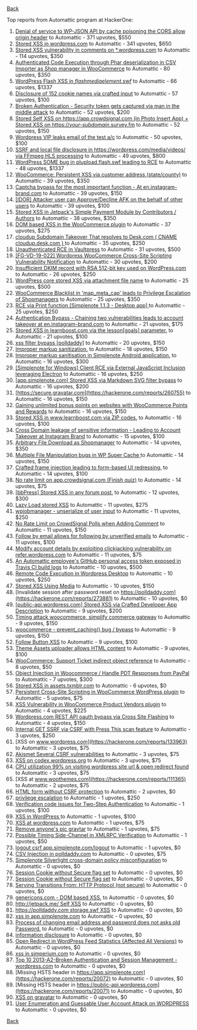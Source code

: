 [Back](../README.md)

Top reports from Automattic program at HackerOne:

1. [Denial of service to WP-JSON API by cache poisoning the CORS allow origin header](https://hackerone.com/reports/591302) to Automattic - 371 upvotes, $550
2. [Stored XSS in wordpress.com](https://hackerone.com/reports/733248) to Automattic - 341 upvotes, $650
3. [Stored XSS vulnerability in comments on *.wordpress.com](https://hackerone.com/reports/707720) to Automattic - 114 upvotes, $350
4. [Authenticated Code Execution through Phar deserialization in CSV Importer as Shop manager in WooCommerce](https://hackerone.com/reports/403083) to Automattic - 80 upvotes, $350
5. [WordPress Flash XSS in *flashmediaelement.swf*](https://hackerone.com/reports/134546) to Automattic - 66 upvotes, $1337
6. [Disclosure of 152 cookie names via crafted input](https://hackerone.com/reports/310105) to Automattic - 57 upvotes, $100
7. [Broken Authentication - Security token gets captured via man in the middle attack](https://hackerone.com/reports/206650) to Automattic - 52 upvotes, $200
8. [Stored Self XSS on https://app.crowdsignal.com (in Photo Insert App) + Stored XSS on https://*your-subdomain*.survey.fm](https://hackerone.com/reports/667188) to Automattic - 52 upvotes, $150
9. [Wordpress VIP leaks email of the test a/c](https://hackerone.com/reports/540301) to Automattic - 50 upvotes, $100
10. [SSRF and local file disclosure in https://wordpress.com/media/videos/ via FFmpeg HLS processing](https://hackerone.com/reports/237381) to Automattic - 49 upvotes, $800
11. [WordPress SOME bug in plupload.flash.swf leading to RCE](https://hackerone.com/reports/134738) to Automattic - 48 upvotes, $1337
12. [WooCommerce: Persistent XSS via customer address (state/county)](https://hackerone.com/reports/530499) to Automattic - 39 upvotes, $350
13. [Captcha bypass for the most important function - At en.instagram-brand.com](https://hackerone.com/reports/206653) to Automattic - 39 upvotes, $150
14. [[IDOR] Attacker user can Approve/Decline AFK on the behalf of other users](https://hackerone.com/reports/725569) to Automattic - 39 upvotes, $100
15. [Stored XSS in Jetpack's Simple Payment Module by Contributors / Authors](https://hackerone.com/reports/402753) to Automattic - 38 upvotes, $350
16. [DOM based XSS in the WooCommerce plugin](https://hackerone.com/reports/507139) to Automattic - 37 upvotes, $275
17. [cloudup Subdomain Takeover That resolves to Desk.com ( CNAME cloudup.desk.com ) ](https://hackerone.com/reports/201796) to Automattic - 35 upvotes, $250
18. [Unauthenticated RCE in Vaultpress](https://hackerone.com/reports/236552) to Automattic - 31 upvotes, $500
19. [[FG-VD-19-022] Wordpress WooCommerce Cross-Site Scripting Vulnerability Notification](https://hackerone.com/reports/495583) to Automattic - 30 upvotes, $200
20. [Insufficient DKIM record with RSA 512-bit key used on WordPress.com](https://hackerone.com/reports/550937) to Automattic - 26 upvotes, $250
21. [WordPress core stored XSS via attachment file name](https://hackerone.com/reports/139245) to Automattic - 25 upvotes, $500
22. [WooCommerce Blacklist in 'map_meta_cap' leads to Privilege Escalation of Shopmanagers](https://hackerone.com/reports/403039) to Automattic - 25 upvotes, $350
23. [RCE via Print function [Simplenote 1.1.3 - Desktop app] ](https://hackerone.com/reports/358049) to Automattic - 25 upvotes, $250
24. [Authentication Bypass - Chaining two vulnerabilities leads to account takeover at en.instagram-brand.com](https://hackerone.com/reports/209008) to Automattic - 21 upvotes, $175
25. [Stored XSS in learnboost.com via the lesson[goals] parameter.](https://hackerone.com/reports/300270) to Automattic - 21 upvotes, $100
26. [xss filter bypass [polldaddy]](https://hackerone.com/reports/264832) to Automattic - 20 upvotes, $150
27. [Improper markup sanitization.](https://hackerone.com/reports/289823) to Automattic - 18 upvotes, $150
28. [Improper markup sanitisation in Simplenote Android application.](https://hackerone.com/reports/297547) to Automattic - 16 upvotes, $300
29. [[Simplenote for Windows] Client RCE via External JavaScript Inclusion leveraging Electron](https://hackerone.com/reports/291539) to Automattic - 16 upvotes, $250
30. [[app.simplenote.com] Stored XSS via Markdown SVG filter bypass](https://hackerone.com/reports/271007) to Automattic - 16 upvotes, $200
31. [https://secure.gravatar.com](https://hackerone.com/reports/260755) to Automattic - 16 upvotes, $150
32. [Gaining unlimited bonus points on websites with WooCommerce Points and Rewards](https://hackerone.com/reports/592803) to Automattic - 16 upvotes, $150
33. [Stored XSS in www.learnboost.com via ZIP codes.](https://hackerone.com/reports/300812) to Automattic - 16 upvotes, $100
34. [Cross Domain leakage of sensitive information - Leading to Account Takeover at Instagram Brand](https://hackerone.com/reports/209352) to Automattic - 15 upvotes, $100
35. [Arbitrary File Download as Shopmanager](https://hackerone.com/reports/402473) to Automattic - 14 upvotes, $350
36. [Multiple File Manipulation bugs in WP Super Cache ](https://hackerone.com/reports/240886) to Automattic - 14 upvotes, $150
37. [Crafted frame injection leading to form-based UI redressing.](https://hackerone.com/reports/291683) to Automattic - 14 upvotes, $100
38. [No rate limit on app.crowdsignal.com (Finish quiz)](https://hackerone.com/reports/568832) to Automattic - 14 upvotes, $75
39. [[bbPress] Stored XSS in any forum post.](https://hackerone.com/reports/151117) to Automattic - 12 upvotes, $300
40. [Lazy Load stored XSS](https://hackerone.com/reports/152416) to Automattic - 11 upvotes, $275
41. [wpjobmanager - unserialize of user input](https://hackerone.com/reports/308489) to Automattic - 11 upvotes, $250
42. [No Rate Limit on CrowdSignal Polls when Adding Comment](https://hackerone.com/reports/488923) to Automattic - 11 upvotes, $150
43. [Follow by email allows for following by unverified emails](https://hackerone.com/reports/762121) to Automattic - 11 upvotes, $100
44. [Modify account details by exploiting clickjacking vulnerability on refer.wordpress.com](https://hackerone.com/reports/765355) to Automattic - 11 upvotes, $75
45. [An Automattic employee's GitHub personal access token exposed in Travis CI build logs](https://hackerone.com/reports/218264) to Automattic - 10 upvotes, $500
46. [Remote Code Execution in Wordpress Desktop](https://hackerone.com/reports/301458) to Automattic - 10 upvotes, $250
47. [Stored XSS Using Media](https://hackerone.com/reports/275386) to Automattic - 10 upvotes, $150
48. [Invalidate session after password reset on https://polldaddy.com](https://hackerone.com/reports/273881) to Automattic - 10 upvotes, $0
49. [[public-api.wordpress.com] Stored XSS via Crafted Developer App Description](https://hackerone.com/reports/293743) to Automattic - 9 upvotes, $200
50. [Timing attack woocommerce, simplify commerce gateway](https://hackerone.com/reports/239359) to Automattic - 9 upvotes, $150
51. [woocommerce - prevent_caching() bug / bypass](https://hackerone.com/reports/241323) to Automattic - 9 upvotes, $150
52. [Follow Button XSS](https://hackerone.com/reports/172574) to Automattic - 9 upvotes, $100
53. [Theme Assets uploader allows HTML content](https://hackerone.com/reports/769998) to Automattic - 9 upvotes, $100
54. [WooCommerce: Support Ticket indirect object reference](https://hackerone.com/reports/91599) to Automattic - 8 upvotes, $50
55. [Object Injection in Woocommerce / Handle PDT Responses from PayPal](https://hackerone.com/reports/245228) to Automattic - 7 upvotes, $300
56. [Stored XSS in assets.txmblr.com](https://hackerone.com/reports/870703) to Automattic - 6 upvotes, $0
57. [Persistent Cross-Site Scripting in WooCommerce WordPress plugin](https://hackerone.com/reports/152692) to Automattic - 5 upvotes, $75
58. [XSS Vulnerability in WooCommerce Product Vendors plugin](https://hackerone.com/reports/253313) to Automattic - 4 upvotes, $225
59. [Wordpress.com REST API oauth bypass via Cross Site Flashing](https://hackerone.com/reports/176308) to Automattic - 4 upvotes, $150
60. [Internal GET SSRF via CSRF with Press This scan feature](https://hackerone.com/reports/110801) to Automattic - 3 upvotes, $250
61. [XSS on www.wordpress.com](https://hackerone.com/reports/133963) to Automattic - 3 upvotes, $75
62. [Akismet Several CSRF vulnerabilities](https://hackerone.com/reports/131108) to Automattic - 3 upvotes, $75
63. [XSS on codex.wordpress.org](https://hackerone.com/reports/104559) to Automattic - 3 upvotes, $75
64. [CPU utilization 99% on visiting wordpress site url & open redirect found](https://hackerone.com/reports/129091) to Automattic - 3 upvotes, $75
65. [XSS at www.woothemes.com](https://hackerone.com/reports/111365) to Automattic - 2 upvotes, $75
66. [HTML form without CSRF protection](https://hackerone.com/reports/7849) to Automattic - 2 upvotes, $0
67. [privilege escalation](https://hackerone.com/reports/13959) to Automattic - 1 upvotes, $250
68. [Verification code issues for Two-Step Authentication](https://hackerone.com/reports/67660) to Automattic - 1 upvotes, $100
69. [XSS in WordPress ](https://hackerone.com/reports/81736) to Automattic - 1 upvotes, $100
70. [XSS at wordpress.com](https://hackerone.com/reports/111500) to Automattic - 1 upvotes, $75
71. [Remove anyone's pic gravtar](https://hackerone.com/reports/101145) to Automattic - 1 upvotes, $75
72. [Possible Timing Side-Channel in XMLRPC Verification](https://hackerone.com/reports/107296) to Automattic - 1 upvotes, $50
73. [logout csrf app.simplenote.com/logout](https://hackerone.com/reports/13705) to Automattic - 1 upvotes, $0
74. [CSV Injection in polldaddy.com](https://hackerone.com/reports/92353) to Automattic - 0 upvotes, $75
75. [Simplenote Silverlight cross-domain policy misconfiguration](https://hackerone.com/reports/7571) to Automattic - 0 upvotes, $0
76. [Session Cookie without Secure flag set](https://hackerone.com/reports/7680) to Automattic - 0 upvotes, $0
77. [Session Cookie without Secure flag set](https://hackerone.com/reports/7843) to Automattic - 0 upvotes, $0
78. [Serving Transitions From: HTTP Protocol (not secure)](https://hackerone.com/reports/14803) to Automattic - 0 upvotes, $0
79. [genericons.com - DOM based XSS.](https://hackerone.com/reports/14305) to Automattic - 0 upvotes, $0
80. [http://jetpack.me/ Self XSS](https://hackerone.com/reports/14303) to Automattic - 0 upvotes, $0
81. [https://polldaddy.com storage.swf XSS](https://hackerone.com/reports/9522) to Automattic - 0 upvotes, $0
82. [xss in app.simplenote.com](https://hackerone.com/reports/13703) to Automattic - 0 upvotes, $0
83. [Process of changing email address and password does not asks old Password.](https://hackerone.com/reports/15777) to Automattic - 0 upvotes, $0
84. [information disclosure](https://hackerone.com/reports/13939) to Automattic - 0 upvotes, $0
85. [Open Redirect in WordPress Feed Statistics {Affected All Versions}](https://hackerone.com/reports/22142) to Automattic - 0 upvotes, $0
86. [xss in simperium.com](https://hackerone.com/reports/13746) to Automattic - 0 upvotes, $0
87. [Top 10 2013-A2-Broken Authentication and Session Management - wordpress.com](https://hackerone.com/reports/18503) to Automattic - 0 upvotes, $0
88. [Missing HSTS header in https://app.simplenote.com](https://hackerone.com/reports/20072) to Automattic - 0 upvotes, $0
89. [Missing HSTS header in https://public-api.wordpress.com](https://hackerone.com/reports/20071) to Automattic - 0 upvotes, $0
90. [XSS on gravatar](https://hackerone.com/reports/13794) to Automattic - 0 upvotes, $0
91. [User Enumeration and Guessable User Account Attack on WORDPRESS](https://hackerone.com/reports/16439) to Automattic - 0 upvotes, $0


[Back](../README.md)